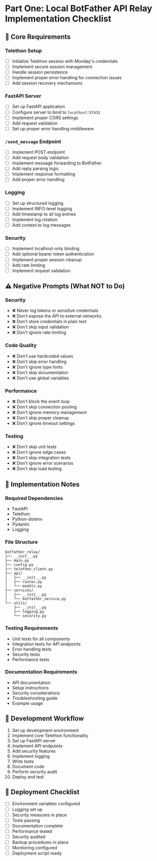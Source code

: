 # Part One: Local BotFather API Relay Implementation Checklist

## 🎯 Core Requirements

### Telethon Setup
- [ ] Initialize Telethon session with Monday's credentials
- [ ] Implement secure session management
- [ ] Handle session persistence
- [ ] Implement proper error handling for connection issues
- [ ] Add session recovery mechanisms

### FastAPI Server
- [ ] Set up FastAPI application
- [ ] Configure server to bind to `localhost:57431`
- [ ] Implement proper CORS settings
- [ ] Add request validation
- [ ] Set up proper error handling middleware

### `/send_message` Endpoint
- [ ] Implement POST endpoint
- [ ] Add request body validation
- [ ] Implement message forwarding to BotFather
- [ ] Add reply parsing logic
- [ ] Implement response formatting
- [ ] Add proper error handling

### Logging
- [ ] Set up structured logging
- [ ] Implement INFO-level logging
- [ ] Add timestamp to all log entries
- [ ] Implement log rotation
- [ ] Add context to log messages

### Security
- [ ] Implement localhost-only binding
- [ ] Add optional bearer token authentication
- [ ] Implement proper session cleanup
- [ ] Add rate limiting
- [ ] Implement request validation

## ⚠️ Negative Prompts (What NOT to Do)

### Security
- ❌ Never log tokens or sensitive credentials
- ❌ Don't expose the API to external networks
- ❌ Don't store credentials in plain text
- ❌ Don't skip input validation
- ❌ Don't ignore rate limiting

### Code Quality
- ❌ Don't use hardcoded values
- ❌ Don't skip error handling
- ❌ Don't ignore type hints
- ❌ Don't skip documentation
- ❌ Don't use global variables

### Performance
- ❌ Don't block the event loop
- ❌ Don't skip connection pooling
- ❌ Don't ignore memory management
- ❌ Don't skip proper cleanup
- ❌ Don't ignore timeout settings

### Testing
- ❌ Don't skip unit tests
- ❌ Don't ignore edge cases
- ❌ Don't skip integration tests
- ❌ Don't ignore error scenarios
- ❌ Don't skip load testing

## 📝 Implementation Notes

### Required Dependencies
- FastAPI
- Telethon
- Python-dotenv
- Pydantic
- Logging

### File Structure
```
botfather_relay/
├── __init__.py
├── main.py
├── config.py
├── telethon_client.py
├── api/
│   ├── __init__.py
│   ├── routes.py
│   └── models.py
├── services/
│   ├── __init__.py
│   └── botfather_service.py
└── utils/
    ├── __init__.py
    ├── logging.py
    └── security.py
```

### Testing Requirements
- Unit tests for all components
- Integration tests for API endpoints
- Error handling tests
- Security tests
- Performance tests

### Documentation Requirements
- API documentation
- Setup instructions
- Security considerations
- Troubleshooting guide
- Example usage

## 🔄 Development Workflow

1. Set up development environment
2. Implement core Telethon functionality
3. Set up FastAPI server
4. Implement API endpoints
5. Add security features
6. Implement logging
7. Write tests
8. Document code
9. Perform security audit
10. Deploy and test

## 🚀 Deployment Checklist

- [ ] Environment variables configured
- [ ] Logging set up
- [ ] Security measures in place
- [ ] Tests passing
- [ ] Documentation complete
- [ ] Performance tested
- [ ] Security audited
- [ ] Backup procedures in place
- [ ] Monitoring configured
- [ ] Deployment script ready